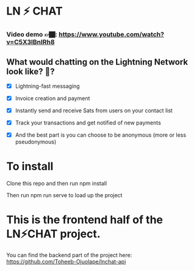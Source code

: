 # LN ⚡ CHAT

### Video demo 👉🏾: https://www.youtube.com/watch?v=C5X3lBnIRh8

## What would chatting on the Lightning Network look like? 🤔?
- [x] Lightning-fast messaging
- [x] Invoice creation and payment 
- [x] Instantly send and receive Sats from users on your contact list
- [x] Track your transactions and get notified of new payments
- [x] And the best part is you can choose to be anonymous (more or less pseudonymous)


# To install
Clone this repo and then run npm install

Then run npm run serve to load up the project

# This is the frontend half of the LN⚡CHAT project.
You can find the backend part of the project here: https://github.com/Toheeb-Ojuolape/lnchat-api



